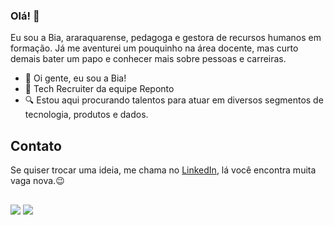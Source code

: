 ### Olá! 👋

Eu sou a Bia, araraquarense, pedagoga e gestora de recursos humanos em formação. Já me aventurei um pouquinho na área docente, mas curto demais bater um papo e conhecer mais sobre pessoas e carreiras. 

- 🤗 Oi gente, eu sou a Bia!
- 💟 Tech Recruiter da equipe Reponto
- 🔍 Estou aqui procurando talentos para atuar em diversos segmentos de tecnologia, produtos e dados.

## Contato
Se quiser trocar uma ideia, me chama no [LinkedIn](https://www.linkedin.com/in/beatriz-erba-lemes/), lá você encontra muita vaga nova.😉

  ##
 
<div> 

 <a href = "mailto:biaferreiraerba@gmail.com"><img src="https://img.shields.io/badge/-Gmail-%23333?style=for-the-badge&logo=gmail&logoColor=white" target="_blank"></a>
 <a href = "mailto:beatriz@reponto.com"><img src="https://img.shields.io/badge/-Outlook-%23333?style=for-the-badge&logo=outlook&logoColor=blue" target="_blank"></a>
